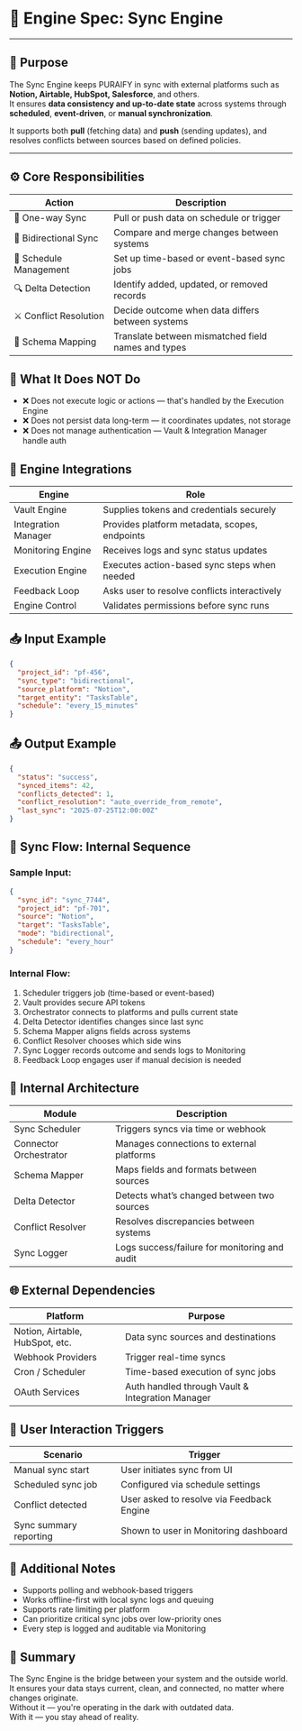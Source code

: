 # 🧠 Engine Spec: Sync Engine

---

## 🎯 Purpose

The Sync Engine keeps PURAIFY in sync with external platforms such as **Notion, Airtable, HubSpot, Salesforce**, and others.  
It ensures **data consistency and up-to-date state** across systems through **scheduled**, **event-driven**, or **manual synchronization**.

It supports both **pull** (fetching data) and **push** (sending updates), and resolves conflicts between sources based on defined policies.

---

## ⚙️ Core Responsibilities

| Action              | Description                                                             |
|---------------------|-------------------------------------------------------------------------|
| 🔁 One-way Sync      | Pull or push data on schedule or trigger                                |
| 🔄 Bidirectional Sync| Compare and merge changes between systems                               |
| 📆 Schedule Management| Set up time-based or event-based sync jobs                             |
| 🔍 Delta Detection   | Identify added, updated, or removed records                             |
| ⚔️ Conflict Resolution| Decide outcome when data differs between systems                        |
| 🧩 Schema Mapping    | Translate between mismatched field names and types                      |

## 🚫 What It Does NOT Do

- ❌ Does not execute logic or actions — that's handled by the Execution Engine  
- ❌ Does not persist data long-term — it coordinates updates, not storage  
- ❌ Does not manage authentication — Vault & Integration Manager handle auth  

## 🔗 Engine Integrations

| Engine            | Role                                                              |
|-------------------|-------------------------------------------------------------------|
| Vault Engine      | Supplies tokens and credentials securely                         |
| Integration Manager| Provides platform metadata, scopes, endpoints                   |
| Monitoring Engine | Receives logs and sync status updates                            |
| Execution Engine  | Executes action-based sync steps when needed                     |
| Feedback Loop     | Asks user to resolve conflicts interactively                     |
| Engine Control    | Validates permissions before sync runs                           |

## 📥 Input Example

```json
{
  "project_id": "pf-456",
  "sync_type": "bidirectional",
  "source_platform": "Notion",
  "target_entity": "TasksTable",
  "schedule": "every_15_minutes"
}
```

## 📤 Output Example

```json
{
  "status": "success",
  "synced_items": 42,
  "conflicts_detected": 1,
  "conflict_resolution": "auto_override_from_remote",
  "last_sync": "2025-07-25T12:00:00Z"
}
```

## 🔄 Sync Flow: Internal Sequence

### Sample Input:

```json
{
  "sync_id": "sync_7744",
  "project_id": "pf-701",
  "source": "Notion",
  "target": "TasksTable",
  "mode": "bidirectional",
  "schedule": "every_hour"
}
```

### Internal Flow:

1. Scheduler triggers job (time-based or event-based)  
2. Vault provides secure API tokens  
3. Orchestrator connects to platforms and pulls current state  
4. Delta Detector identifies changes since last sync  
5. Schema Mapper aligns fields across systems  
6. Conflict Resolver chooses which side wins  
7. Sync Logger records outcome and sends logs to Monitoring  
8. Feedback Loop engages user if manual decision is needed  

## 🧱 Internal Architecture

| Module               | Description                                          |
|----------------------|------------------------------------------------------|
| Sync Scheduler        | Triggers syncs via time or webhook                  |
| Connector Orchestrator| Manages connections to external platforms          |
| Schema Mapper         | Maps fields and formats between sources            |
| Delta Detector        | Detects what’s changed between two sources         |
| Conflict Resolver     | Resolves discrepancies between systems             |
| Sync Logger           | Logs success/failure for monitoring and audit      |

## 🌐 External Dependencies

| Platform             | Purpose                                       |
|----------------------|-----------------------------------------------|
| Notion, Airtable, HubSpot, etc. | Data sync sources and destinations       |
| Webhook Providers    | Trigger real-time syncs                       |
| Cron / Scheduler     | Time-based execution of sync jobs             |
| OAuth Services       | Auth handled through Vault & Integration Manager |

## 👥 User Interaction Triggers

| Scenario             | Trigger                                                   |
|----------------------|-----------------------------------------------------------|
| Manual sync start    | User initiates sync from UI                               |
| Scheduled sync job   | Configured via schedule settings                          |
| Conflict detected    | User asked to resolve via Feedback Engine                 |
| Sync summary reporting| Shown to user in Monitoring dashboard                    |

## 📌 Additional Notes

- Supports polling and webhook-based triggers  
- Works offline-first with local sync logs and queuing  
- Supports rate limiting per platform  
- Can prioritize critical sync jobs over low-priority ones  
- Every step is logged and auditable via Monitoring  

## 🧠 Summary

The Sync Engine is the bridge between your system and the outside world.  
It ensures your data stays current, clean, and connected, no matter where changes originate.  
Without it — you're operating in the dark with outdated data.  
With it — you stay ahead of reality.
